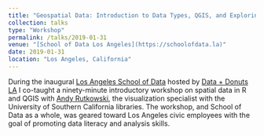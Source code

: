 ```yaml
---
title: "Geospatial Data: Introduction to Data Types, QGIS, and Exploring Census Data in R"
collection: talks
type: "Workshop"
permalink: /talks/2019-01-31
venue: "[School of Data Los Angeles](https://schoolofdata.la)"
date: 2019-01-31
location: "Los Angeles, California"
---
```


During the inaugural [Los Angeles School of Data](https://schoolofdata.la) hosted by [Data + Donuts LA](https://datadonuts.la) I co-taught a ninety-minute introductory workshop on spatial data in R and QGIS with [Andy Rutkowski](https://www.linkedin.com/in/andy-rutkowski-7906b15b), the visualization specialist with the University of Southern California libraries.  The workshop, and School of Data as a whole, was geared toward Los Angeles civic employees with the goal of promoting data literacy and analysis skills.
